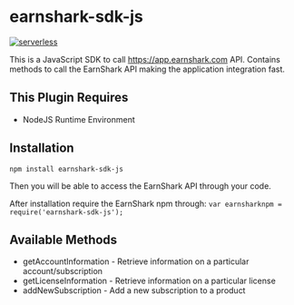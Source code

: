 # earnshark-sdk-js

[![serverless](http://public.serverless.com/badges/v3.svg)](http://www.serverless.com)
 
This is a JavaScript SDK to call https://app.earnshark.com API. Contains methods to call the EarnShark API making the application integration fast. 

## This Plugin Requires
* NodeJS Runtime Environment

## Installation

`npm install earnshark-sdk-js`

Then you will be able to access the EarnShark API through your code.

After installation require the EarnShark npm through: `var earnsharknpm = require('earnshark-sdk-js');`

## Available Methods
* getAccountInformation - Retrieve information on a particular account/subscription
* getLicenseInformation - Retrieve information on a particular license
* addNewSubscription - Add a new subscription to a product


 